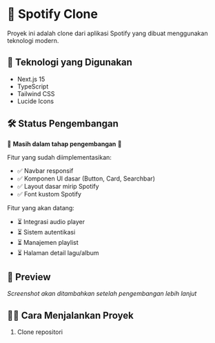 # 🎵 Spotify Clone

Proyek ini adalah clone dari aplikasi Spotify yang dibuat menggunakan teknologi modern.

## 🚀 Teknologi yang Digunakan

- Next.js 15
- TypeScript
- Tailwind CSS
- Lucide Icons

## 🛠️ Status Pengembangan

🚧 **Masih dalam tahap pengembangan** 🚧

Fitur yang sudah diimplementasikan:

- ✅ Navbar responsif
- ✅ Komponen UI dasar (Button, Card, Searchbar)
- ✅ Layout dasar mirip Spotify
- ✅ Font kustom Spotify

Fitur yang akan datang:

- ⏳ Integrasi audio player
- ⏳ Sistem autentikasi
- ⏳ Manajemen playlist
- ⏳ Halaman detail lagu/album

## 🎨 Preview

_Screenshot akan ditambahkan setelah pengembangan lebih lanjut_

## 🏃‍♂️ Cara Menjalankan Proyek

1. Clone repositori
